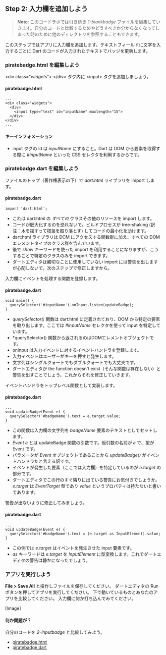 Step 2: 入力欄を追加しよう
-----

> **Note**: このコードラボでは引き続き *1-blankbadge* ファイルを編集していきます。自分のコードと比較するためやどうすべきか分からなくなってしまった時のために他のディレクトリを参照することもできます。

このステップではアプリに入力欄を追加します。テキストフィールドに文字を入力するごとに Dart のコードが入力されたテキストでバッジを更新します。

### piratebadge.html を編集しよう

\<div class="*widgets*"> \</div\> タグ内に \<input\> タグを追加しましょう。

#### piratebadge.html

    ...
    <div class="widgets">
      <div>
        <input type="text" id="inputName" maxlength="15">
      </div>
    </div>
    ...

#### キーインフォメーション

* input タグの id は *inputName* にすること。Dart は DOM から要素を取得する際に *#inputName* といった CSS セレクタを利用するからです。

### piratebadge.dart を編集しよう

ファイルのトップ（著作権表示の下）で *dart:html* ライブラリを import します。

#### piratebadge.dart
    import 'dart:html';

* これは dart:html の *すべての* クラスその他のリソースを import します。
* コードが肥大化するのを恐れないで。ビルドプロセスが tree-shaking (訳注：木を揺すって枝葉を振り落とす) してコードの最小化を助けます。
* dart:html ライブラリは DOM にアクセスする関数群に加え、すべての DOM エレメントタイプのクラス群を含んでいます。
* 後で *show* キーワードを使った import を利用することになりますが、こうすることで特定のクラスのみを import できます。
* ダートエディタは親切なことに使用していない import には警告を出しますが心配しないで。次のステップで修正しますから。

入力欄にイベントを処理する関数を登録します。

#### piratebadge.dart
    void main() {
      querySelector('#inputName').onInput.listen(updateBadge);
    }

* *querySelector()* 関数は dart:html に定義されており、DOM から特定の要素を取り出します。ここでは *#inputName* セレクタを使って input を特定しています。
* *querySelector() 関数から返されるのはDOMエレメントオブジェクトです。
* onInput は入力イベントに対するイベントハンドラを登録します。
* 入力イベントはユーザーがキーを押すと発生します。
* 文字列はシングルクォートでもダブルクォートでも大丈夫です。
* ダートエディタが the function doesn't exist（そんな関数は存在しない）と警告を出すことでしょう。これからそれを修正していきます。

イベントハンドラをトップレベル関数として実装します。

#### piratebadge.dart
    ...
    void updateBadge(Event e) { 
      querySelector('#badgeName').text = e.target.value;
    }

* この関数は入力欄の文字列を *badgeName* 要素のテキストとしてセットします。
* *Event e* とは updateBadge 関数の引数です。仮引数の名前が *e* で、型が Event です。
* パラメータが *Event* オブジェクトであることから *updateBadge()* がイベントハンドラだと言える訳です。
* イベントが発生した要素（ここでは入力欄）を特定しているのが *e.target* の部分です。
* ダートエディタでこの行のすぐ隣りに出ている警告にお気付きでしょうか。*e.target* は *EventTarget* 型であり *value* というプロパティは持たないと書いてあります。

警告が出ないように修正してみましょう。

#### piratebadge.dart
    ...
    void updateBadge(Event e) { 
      querySelector('#badgeName').text = (e.target as InputElement).value;
    }

* この例では *e.target* はイベントを発生させた input 要素です。
* *as* キーワードは *e.target* を *InputElement* に型変換します。これでダートエディタの警告は静かになったでしょう。

### アプリを実行しよう

**File > Save All** と操作しファイルを保存してください。
ダートエディタの Run ボタンを押してアプリを実行してください。
下で動いているものとあなたのアプリを比較してください。
入力欄に何か打ち込んでみてください。

[Image]

#### 何か問題が？

自分のコードを *2-inputbadge* と比較してみよう。

* [piratebadge.html](https://github.com/dart-lang/one-hour-codelab/blob/master/web/2-inputnamebadge/piratebadge.html)
* [piratebadge.dart](https://github.com/dart-lang/one-hour-codelab/blob/master/web/2-inputnamebadge/piratebadge.dart)

